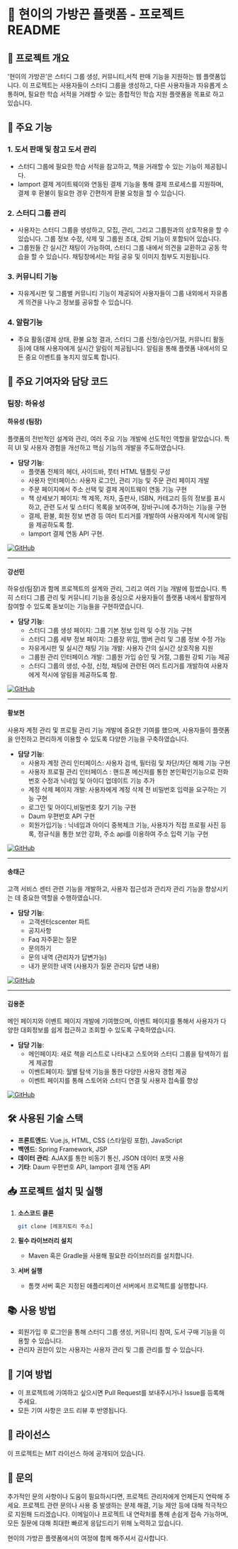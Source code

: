 # 🌟 현이의 가방끈 플랫폼 - 프로젝트 README

## 📝 프로젝트 개요

'현이의 가방끈'은 스터디 그룹 생성, 커뮤니티,서적 판매 기능을 지원하는 웹 플랫폼입니다. 이 프로젝트는 사용자들이 스터디 그룹을 생성하고, 다른 사용자들과 자유롭게 소통하며, 필요한 학습 서적을 거래할 수 있는 종합적인 학습 지원 플랫폼을 목표로 하고 있습니다.

## 🚀 주요 기능

### 1. **도서 판매 및 참고 도서 관리**
- 스터디 그룹에 필요한 학습 서적을 참고하고, 책을 거래할 수 있는 기능이 제공됩니다.
- Iamport 결제 게이트웨이와 연동된 결제 기능을 통해 결제 프로세스를 지원하며, 결제 후 환불이 필요한 경우 간편하게 환불 요청을 할 수 있습니다.
  
### 2. **스터디 그룹 관리**
- 사용자는 스터디 그룹을 생성하고, 모집, 관리, 그리고 그룹원과의 상호작용을 할 수 있습니다. 그룹 정보 수정, 삭제 및 그룹원 초대, 강퇴 기능이 포함되어 있습니다.
- 그룹원들 간 실시간 채팅이 가능하여, 스터디 그룹 내에서 의견을 교환하고 공동 학습을 할 수 있습니다. 채팅창에서는 파일 공유 및 이미지 첨부도 지원됩니다.

### 3. **커뮤니티 기능**
- 자유게시판 및 그룹별 커뮤니티 기능이 제공되어 사용자들이 그룹 내외에서 자유롭게 의견을 나누고 정보를 공유할 수 있습니다.

### 4. 알람기능 
- 주요 활동(결제 상태, 환불 요청 결과, 스터디 그룹 신청/승인/거절, 커뮤니티 활동 등)에 대해 사용자에게 실시간 알림이 제공됩니다. 알림을 통해 플랫폼 내에서의 모든 중요 이벤트를 놓치지 않도록 합니다.


## 👥 주요 기여자와 담당 코드

### 팀장: 하유성

#### **하유성** (팀장)
플랫폼의 전반적인 설계와 관리, 여러 주요 기능 개발에 선도적인 역할을 맡았습니다. 특히 UI 및 사용자 경험을 개선하고 핵심 기능의 개발을 주도하였습니다.

- **담당 기능**:
  - 플랫폼 전체의 헤더, 사이드바, 풋터 HTML 템플릿 구성
  - 사용자 인터페이스: 사용자 로그인, 관리 기능 및 주문 관리 페이지 개발
  - 주문 페이지에서 주소 선택 및 결제 게이트웨이 연동 기능 구현
  - 책 상세보기 페이지: 책 제목, 저자, 출판사, ISBN, 카테고리 등의 정보를 표시하고, 관련 도서 및 스터디 목록을 보여주며, 장바구니에 추가하는 기능을 구현
  - 결제, 환불, 회원 정보 변경 등 여러 트리거를 개발하여 사용자에게 적시에 알림을 제공하도록 함.
  - Iamport 결제 연동 API 구현.

[![GitHub](https://img.shields.io/badge/GitHub-hayuseong-blue?logo=github)](https://github.com/YSLennon)

---

#### **강선민**
하유성(팀장)과 함께 프로젝트의 설계와 관리, 그리고 여러 기능 개발에 힘썼습니다. 특히 스터디 그룹 관리 및 커뮤니티 기능을 중심으로 사용자들이 플랫폼 내에서 활발하게 참여할 수 있도록 돋보이는 기능들을 구현하였습니다.

- **담당 기능**:
  - 스터디 그룹 생성 페이지: 그룹 기본 정보 입력 및 수정 기능 구현
  - 스터디 그룹 세부 정보 페이지: 그룹장 위임, 멤버 관리 및 그룹 정보 수정 가능
  - 자유게시판 및 실시간 채팅 기능 개발: 사용자 간의 실시간 상호작용 지원
  - 그룹원 관리 인터페이스 개발: 그룹원 가입 승인 및 거절, 그룹원 강퇴 기능 제공
  - 스터디 그룹의 생성, 수정, 신청, 채팅에 관련된 여러 트리거를 개발하여 사용자에게 적시에 알림을 제공하도록 함.
   
[![GitHub](https://img.shields.io/badge/GitHub-kangseonmin-blue?logo=github)](https://github.com/kangkangkangsm)

---

#### **황보현**
사용자 계정 관리 및 프로필 관리 기능 개발에 중요한 기여를 했으며, 사용자들이 플랫폼을 안전하고 편리하게 이용할 수 있도록 다양한 기능을 구축하였습니다.
- **담당 기능**:
  - 사용자 계정 관리 인터페이스: 사용자 검색, 필터링 및 차단/차단 해제 기능 구현
  - 사용자 프로필 관리 인터페이스 : 핸드폰 메신저를 통한 본인확인기능으로 전화번호 수정과 닉네임 및 아이디 업데이트 기능 추가
  - 계정 삭제 페이지 개발: 사용자에게 계정 삭제 전 비밀번호 입력을 요구하는 기능 구현
  - 로그인 및 아이디,비밀번호 찾기 기능 구현
  - Daum 우편번호 API 구현
  - 회원가입기능 : 닉네임과 아이디 중복체크 기능, 사용자가 직접 프로필 사진 등록, 정규식을 통한 보안 강화, 주소 api를 이용하여 주소 입력 기능 구현

[![GitHub](https://img.shields.io/badge/GitHub-hwangbohyun-blue?logo=github)](https://github.com/hwangbohyun0219)

---

#### **송태근**
고객 서비스 센터 관련 기능을 개발하고, 사용자 접근성과 관리자 관리 기능을 향상시키는 데 중요한 역할을 수행하였습니다.
- **담당 기능**:
  - 고객센터cscenter 파트
  - 공지사항
  - Faq 자주묻는 질문
  - 문의하기
  - 문의 내역 (관리자가 답변가능)
  - 내가 문의한 내역 (사용자가 질문 관리자 답변 내용) 

[![GitHub](https://img.shields.io/badge/GitHub-songtaegeun-blue?logo=github)](https://github.com/songtaeg)

---

#### **김용준**
메인 페이지와 이벤트 페이지 개발에 기여했으며, 이벤트 페이지를 통해서 사용자가 다양한 대회정보를 쉽게 접근하고 조회할 수 있도록 구축하였습니다.
- **담당 기능**:
  -  메인페이지: 새로 책을 리스트로 나타내고 스토어와 스터디 그룹을 탐색하기 쉽게 제공함
  -  이벤트페이지: 월별 탐색 기능을 통한 다양한 사용자 경험 제공
  -  이벤트 페이지를 통해 스토어와 스터디 연결 및 사용자 접속률 향상
    
[![GitHub](https://img.shields.io/badge/GitHub-songtaegeun-blue?logo=github)](https://github.com/k9221)

## 🛠️ 사용된 기술 스택

- **프론트엔드**: Vue.js, HTML, CSS (스타일링 포함), JavaScript
- **백엔드**: Spring Framework, JSP
- **데이터 관리**: AJAX를 통한 비동기 통신, JSON 데이터 포맷 사용
- **기타**: Daum 우편번호 API, Iamport 결제 연동 API

## 📥 프로젝트 설치 및 실행

1. **소스코드 클론**
   ```bash
   git clone [레포지토리 주소]
   ```

2. **필수 라이브러리 설치**
   - Maven 혹은 Gradle을 사용해 필요한 라이브러리를 설치합니다.

3. **서버 실행**
   - 톰캣 서버 혹은 지정된 애플리케이션 서버에서 프로젝트를 실행합니다.

## 📚 사용 방법
- 회원가입 후 로그인을 통해 스터디 그룹 생성, 커뮤니티 참여, 도서 구매 기능을 이용할 수 있습니다.
- 관리자 권한이 있는 사용자는 사용자 관리 및 그룹 관리를 할 수 있습니다.

## 🤝 기여 방법
- 이 프로젝트에 기여하고 싶으시면 Pull Request를 보내주시거나 Issue를 등록해 주세요.
- 모든 기여 사항은 코드 리뷰 후 반영됩니다.

## 📜 라이선스
이 프로젝트는 MIT 라이선스 하에 공개되어 있습니다.

## 📧 문의
추가적인 문의 사항이나 도움이 필요하시다면, 프로젝트 관리자에게 언제든지 연락해 주세요. 프로젝트 관련 문의나 사용 중 발생하는 문제 해결, 기능 제안 등에 대해 적극적으로 지원해 드리겠습니다. 이메일이나 프로젝트 내 연락처를 통해 손쉽게 접속 가능하며, 모든 질문에 대해 최대한 빠르게 응답드리기 위해 노력하고 있습니다.

현이의 가방끈 플랫폼에서의 여정에 함께 해주셔서 감사합니다. 
